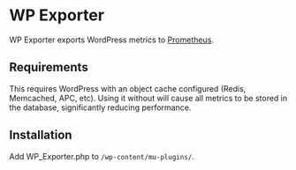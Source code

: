 # WP Exporter

WP Exporter exports WordPress metrics to [Prometheus](https://prometheus.io/).

## Requirements

This requires WordPress with an object cache configured (Redis, Memcached, APC, etc). Using it without will cause all metrics to be stored in the database, significantly reducing performance.

## Installation

Add WP_Exporter.php to `/wp-content/mu-plugins/`.